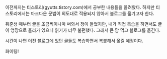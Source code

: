 이전까지는 티스토리(gyutts.tistory.com)에서 공부한 내용들을 올려왔다.
하지만 티스토리에서는 마크다운 문법이 의도대로 적용되지 않아서 블로그를 옮기고자 한다.

취준생 때부터 글을 조금씩이나마 써와서 정이 들었지만, 내가 직접 복습을 하면서도 글이 엉망으로 올라가 있으니 읽기가 너무 불편했다. 그래서 큰 맘 먹고 블로그를 옮긴다.

시간이 나면 이전 블로그에 있던 글들도 복습하면서 복붙해서 옮길 예정이다.

화이팅!